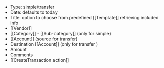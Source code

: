- Type: simple/transfer
- Date: defaults to today 
- Title: option to choose from predefined [[Template]] retrieving included info
- [[Vendor]]
- [[Category]] - [[Sub-category]] (only for simple)
- [[Account]] (source for transfer)
- Destination [[Account]] (only for transfer )
- Amount
- Comments
- [[CreateTransaction action]]

